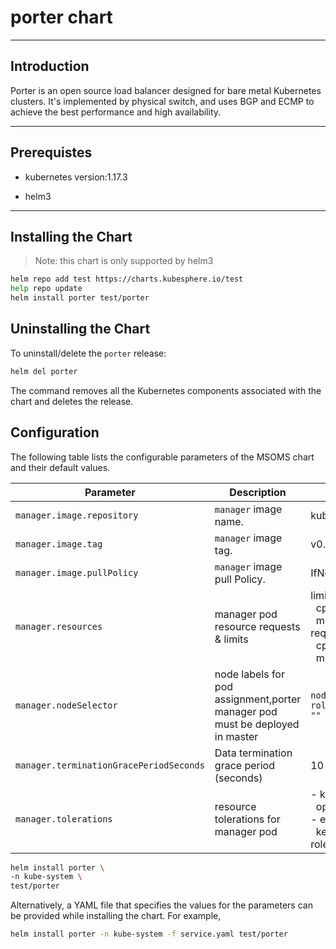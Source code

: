 # porter chart

---

## Introduction

Porter is an open source load balancer designed for bare metal Kubernetes clusters. It's implemented by physical switch, and uses BGP and ECMP to achieve the best performance and high availability.

---

## Prerequistes

- kubernetes version:1.17.3

- helm3

---

## Installing the Chart

> Note: this chart is only supported by helm3

```bash
helm repo add test https://charts.kubesphere.io/test
help repo update
helm install porter test/porter
```

## Uninstalling the Chart

To uninstall/delete the `porter` release:

```bash
helm del porter
```

The command removes all the Kubernetes components associated with the chart and deletes the release.

## Configuration


The following table lists the configurable parameters of the MSOMS chart and their default values.

| Parameter | Description  | Default |
| -----------------------    | -----------------------| -----------------------|
| `manager.image.repository`| `manager` image name.        | kubesphere/porter |
| `manager.image.tag`       | `manager` image tag.         | v0.3.1  |
| `manager.image.pullPolicy`| `manager` image pull Policy. | IfNotPresent  |
| `manager.resources`| manager pod resource requests & limits | limits:</br>&nbsp;&nbsp;cpu: 100m</br>&nbsp;&nbsp;memory: 30Mi</br>requests:</br>&nbsp;&nbsp;cpu: 100m</br>&nbsp;&nbsp;memory: 20Mi   |
| `manager.nodeSelector`| node labels for pod assignment,porter manager pod must be deployed in master |  `node-role.kubernetes.io/master: ""`  |
| `manager.terminationGracePeriodSeconds`| Data termination grace period (seconds) |   10  |
| `manager.tolerations`| resource tolerations for manager pod | - key: CriticalAddonsOnly</br>&nbsp;&nbsp;operator: Exists</br>- effect: NoSchedule</br>&nbsp;&nbsp;key: node-role.kubernetes.io/master</br> |

```bash
helm install porter \
-n kube-system \
test/porter
```

Alternatively, a YAML file that specifies the values for the parameters can be provided while installing the chart. For example,

```bash
helm install porter -n kube-system -f service.yaml test/porter
```
